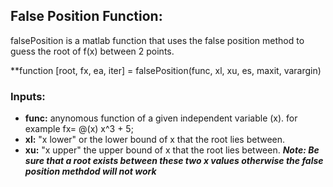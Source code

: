 ## False Position Function:

falsePosition is a matlab function that uses the false position method to guess the root of f(x) between 2 points.

**function [root, fx, ea, iter] = falsePosition(func, xl, xu, es, maxit, varargin)

### Inputs:
- **func:** anynomous function of a given independent variable (x). for example fx= @(x) x^3 + 5;
- **xl:** "x lower" or the lower bound of x that the root lies between.
- **xu:** "x upper" the upper bound of x that the root lies between.
     ***Note: Be sure that a root exists between these two x values otherwise the false position methdod will not work***  
    
